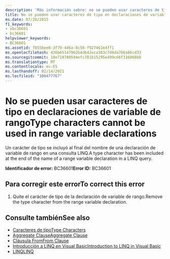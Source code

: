 ```yaml
---
description: 'Más información sobre: no se pueden usar caracteres de tipo en las declaraciones de variables de rango'
title: No se pueden usar caracteres de tipo en declaraciones de variable de rango
ms.date: 07/20/2015
f1_keywords:
- vbc36601
- bc36601
helpviewer_keywords:
- BC36601
ms.assetid: f855bee8-3f79-446a-8c58-f927461e4ff1
ms.openlocfilehash: 436b65147962b4db42eca303c7d8da706a86cd33
ms.sourcegitcommit: 10e719780594efc781b15295e499c66f316068b8
ms.translationtype: MT
ms.contentlocale: es-ES
ms.lasthandoff: 02/14/2021
ms.locfileid: "100477767"
---
```

# <a name="type-characters-cannot-be-used-in-range-variable-declarations"></a><span data-ttu-id="5d533-103">No se pueden usar caracteres de tipo en declaraciones de variable de rango</span><span class="sxs-lookup"><span data-stu-id="5d533-103">Type characters cannot be used in range variable declarations</span></span>

<span data-ttu-id="5d533-104">Un carácter de tipo se incluyó al final del nombre de una declaración de variable de rango en una consulta LINQ.</span><span class="sxs-lookup"><span data-stu-id="5d533-104">A type character has been included at the end of the name of a range variable declaration in a LINQ query.</span></span>  
  
 <span data-ttu-id="5d533-105">**Identificador de error:** BC36601</span><span class="sxs-lookup"><span data-stu-id="5d533-105">**Error ID:** BC36601</span></span>  
  
## <a name="to-correct-this-error"></a><span data-ttu-id="5d533-106">Para corregir este error</span><span class="sxs-lookup"><span data-stu-id="5d533-106">To correct this error</span></span>  
  
1. <span data-ttu-id="5d533-107">Quite el carácter de tipo de la declaración de variable de rango.</span><span class="sxs-lookup"><span data-stu-id="5d533-107">Remove the type character from the range variable declaration.</span></span>  
  
## <a name="see-also"></a><span data-ttu-id="5d533-108">Consulte también</span><span class="sxs-lookup"><span data-stu-id="5d533-108">See also</span></span>

- [<span data-ttu-id="5d533-109">Caracteres de tipo</span><span class="sxs-lookup"><span data-stu-id="5d533-109">Type Characters</span></span>](../programming-guide/language-features/data-types/type-characters.md)
- [<span data-ttu-id="5d533-110">Aggregate Clause</span><span class="sxs-lookup"><span data-stu-id="5d533-110">Aggregate Clause</span></span>](../language-reference/queries/aggregate-clause.md)
- [<span data-ttu-id="5d533-111">Cláusula From</span><span class="sxs-lookup"><span data-stu-id="5d533-111">From Clause</span></span>](../language-reference/queries/from-clause.md)
- [<span data-ttu-id="5d533-112">Introducción a LINQ en Visual Basic</span><span class="sxs-lookup"><span data-stu-id="5d533-112">Introduction to LINQ in Visual Basic</span></span>](../programming-guide/language-features/linq/introduction-to-linq.md)
- [<span data-ttu-id="5d533-113">LINQ</span><span class="sxs-lookup"><span data-stu-id="5d533-113">LINQ</span></span>](../programming-guide/language-features/linq/index.md)
